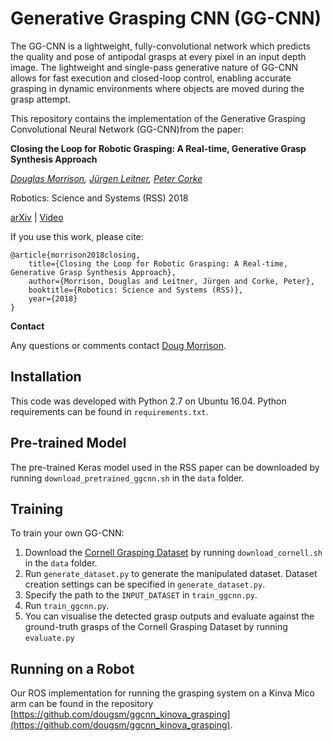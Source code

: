 # Generative Grasping CNN (GG-CNN)

The GG-CNN is a lightweight, fully-convolutional network which predicts the quality and pose of antipodal grasps at every pixel in an input depth image.  The lightweight and single-pass generative nature of GG-CNN allows for fast execution and closed-loop control, enabling accurate grasping in dynamic environments where objects are moved during the grasp attempt.

This repository contains the implementation of the Generative Grasping Convolutional Neural Network (GG-CNN)from the paper:

**Closing the Loop for Robotic Grasping: A Real-time, Generative Grasp Synthesis Approach**

*[Douglas Morrison](http://dougsm.com), [Jürgen Leitner](http://juxi.net), [Peter Corke](http://petercorke.com)*

Robotics: Science and Systems (RSS) 2018

[arXiv](https://arxiv.org/abs/1804.05172) | [Video](https://www.youtube.com/watch?v=7nOoxuGEcxA)

If you use this work, please cite:

```text
@article{morrison2018closing, 
	title={Closing the Loop for Robotic Grasping: A Real-time, Generative Grasp Synthesis Approach}, 
	author={Morrison, Douglas and Leitner, Jürgen and Corke, Peter}, 
	booktitle={Robotics: Science and Systems (RSS)}, 
	year={2018} 
}
```

**Contact**

Any questions or comments contact [Doug Morrison](mailto:douglas.morrison@hdr.qut.edu.au).

## Installation

This code was developed with Python 2.7 on Ubuntu 16.04.  Python requirements can be found in `requirements.txt`.

## Pre-trained Model

The pre-trained Keras model used in the RSS paper can be downloaded by running `download_pretrained_ggcnn.sh` in the `data` folder.

## Training

To train your own GG-CNN:

1. Download the [Cornell Grasping Dataset](http://pr.cs.cornell.edu/grasping/rect_data/data.php) by running `download_cornell.sh` in the `data` folder.
2. Run `generate_dataset.py` to generate the manipulated dataset.  Dataset creation settings can be specified in `generate_dataset.py`.
3. Specify the path to the  `INPUT_DATASET` in `train_ggcnn.py`.
4. Run `train_ggcnn.py`. 
5. You can visualise the detected grasp outputs and evaluate against the ground-truth grasps of the Cornell Grasping Dataset by running `evaluate.py`

## Running on a Robot

Our ROS implementation for running the grasping system on a Kinva Mico arm can be found in the repository [https://github.com/dougsm/ggcnn_kinova_grasping](https://github.com/dougsm/ggcnn_kinova_grasping).